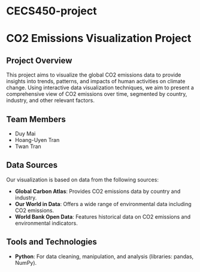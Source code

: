 # CECS450-project
# CO2 Emissions Visualization Project

## Project Overview

This project aims to visualize the global CO2 emissions data to provide insights into trends, patterns, and impacts of human activities on climate change. Using interactive data visualization techniques, we aim to present a comprehensive view of CO2 emissions over time, segmented by country, industry, and other relevant factors.

## Team Members

- Duy Mai 
- Hoang-Uyen Tran 
- Twan Tran

## Data Sources

Our visualization is based on data from the following sources:

- **Global Carbon Atlas**: Provides CO2 emissions data by country and industry.
- **Our World in Data**: Offers a wide range of environmental data including CO2 emissions.
- **World Bank Open Data**: Features historical data on CO2 emissions and environmental indicators.

## Tools and Technologies

- **Python**: For data cleaning, manipulation, and analysis (libraries: pandas, NumPy).



